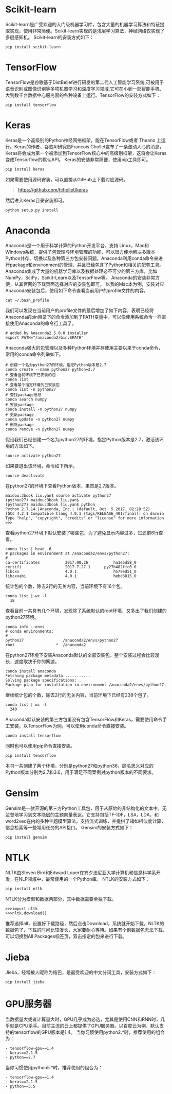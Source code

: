 # Scikit-learn 
Scikit-learn是广受欢迎的入门级机器学习库，包含大量的机器学习算法和特征提取实现，使用非常简便。Scikit-learn实现的是浅层学习算法，神经网络仅实现了多层感知机。
Scikit-learn的安装方式如下：

	pip install scikit-learn
	
# TensorFlow
TensorFlow是谷歌基于DistBelief进行研发的第二代人工智能学习系统,可被用于语音识别或图像识别等多项机器学习和深度学习领域.它可在小到一部智能手机、大到数千台数据中心服务器的各种设备上运行。TensorFlow的安装方式如下：

	pip install tensorflow
	
# Keras
Keras是一个高级别的Python神经网络框架，能在TensorFlow或者 Theano 上运行。Keras的作者、谷歌AI研究员Francois Chollet宣布了一条激动人心的消息，Keras将会成为第一个被添加到TensorFlow核心中的高级别框架，这将会让Keras变成Tensorflow的默认API。
Keras的安装非常简便，使用pip工具即可。	pip install keras如果需要使用源码安装，可以直接从GitHub上下载对应源码。
>https://github.com/fchollet/keras

然后进入Keras目录安装即可。
	python setup.py install# Anaconda
Anaconda是一个用于科学计算的Python开发平台，支持 Linux，Mac和Windows系统，提供了包管理与环境管理的功能，可以很方便地解决多版本Python并存、切换以及各种第三方包安装问题。Anaconda利用conda命令来进行package和environment的管理，并且已经包含了Python和相关的配套工具。Anaconda集成了大量的机器学习库以及数据处理必不可少的第三方库，比如NumPy，SciPy，Scikit-Learn以及TensorFlow等。
Anaconda的安装非常方便，从其官网的下载页面选择对应的安装包即可。以我的Mac本为例，安装对应Anaconda安装包后，使用如下命令查看当前用户的profile文件的内容。
	cat ~/.bash_profile我们可以发现在当前用户的profile文件的最后增加了如下内容，表明已经将Anaconda的bin目录下的命令添加到了PATH变量中，可以像使用系统命令一样直接使用Anaconda的命令行工具了。
	# added by Anaconda2 5.0.0 installer
	export PATH="/anaconda2/bin:$PATH"
Anaconda强大的包管理以及多种Python环境并存使用主要以来于conda命令，常用的conda命令列举如下。
	# 创建一个名为python27的环境，指定Python版本是2.7	conda create --name python27 python=2.7	# 查看当前环境下已安装的包	conda list	# 查看某个指定环境的已安装包	conda list -n python27	# 查找package信息
	conda search numpy
	# 安装package
	conda install -n python27 numpy
	# 更新package
	conda update -n python27 numpy
	# 删除package
	conda remove -n python27 numpy
	假设我们已经创建一个名为python27的环境，指定Python版本是2.7，激活该环境的方法如下。	source activate python27如果要退出该环境，命令如下所示。	
	source deactivate在python27的环境下查看Python版本，果然是2.7版本。
	maidou:3book liu.yan$ source activate python27
	(python27) maidou:3book liu.yan$ 
	(python27) maidou:3book liu.yan$ python 
	Python 2.7.14 |Anaconda, Inc.| (default, Oct  5 2017, 02:28:52) 
	[GCC 4.2.1 Compatible Clang 4.0.1 (tags/RELEASE_401/final)] on darwin
	Type "help", "copyright", "credits" or "license" for more information.
	>>> 查看python27环境下默认安装了哪些包，为了避免显示内容过多，过滤前6行查看。	conda list | head -6
	# packages in environment at /anaconda2/envs/python27:
	#
	ca-certificates           2017.08.26           ha1e5d58_0  
	certifi                   2017.7.27.1      py27h482ffc0_0  
	libcxx                    4.0.1                h579ed51_0  
	libcxxabi                 4.0.1                hebd6815_0 
统计包的个数，除去2行的无关内容，当前环境下有16个包。
	conda list | wc -l      18
      查看目前一共具有几个环境，发现除了系统默认的root环境，又多出了我们创建的python27环境。
	conda info --envs
	# conda environments:
	#
	python27                 /anaconda2/envs/python27
	root                  *  /anaconda2
在python27环境下安装Anaconda默认的全部安装包，整个安装过程会比较漫长，速度取决于你的网速。
	conda install anaconda
	Fetching package metadata ...........
	Solving package specifications: .
	Package plan for installation in environment /anaconda2/envs/python27:
继续统计包的个数，除去2行的无关内容，当前环境下已经有238个包了。
	conda list | wc -l      240Anaconda默认安装的第三方包里没有包含TensorFlow和Keras，需要使用命令手工安装，以TensorFlow为例，可以使用conda命令直接安装。	conda install tensorflow同时也可以使用pip命令直接安装。	
	pip install tensorflow本书一共创建了两个环境，分别是python27和python36，顾名思义对应的Python版本分别为2.7和3.6，用于满足不同案例对python版本的不同要求。# Gensim
Gensim是一款开源的第三方Python工具包，用于从原始的非结构化的文本中，无监督地学习到文本隐层的主题向量表达。它支持包括TF-IDF，LSA，LDA，和word2vec在内的多种主题模型算法，支持流式训练，并提供了诸如相似度计算，信息检索等一些常用任务的API接口。
Gensim的安装方式如下：

	pip install gensim

# NTLK
NLTK由Steven Bird和Edward Loper在宾夕法尼亚大学计算机和信息科学系开发，在NLP领域中，最常使用的一个Python库。
NTLK的安装方式如下：

	pip install ntlk

NTLK分为模型和数据两部分，其中数据需要单独下载。

	>>>import nltk
	>>>nltk.download()

推荐选择all，设置好下载路径，然后点击Download，系统就开始下载。NLTK的数据包了，下载的时间比较漫长，大家要耐心等待。如果有个别数据包无法下载，可以切换到All Packages标签页，双击指定的包来进行下载。

# Jieba
Jieba，经常被人昵称为结巴，是最受欢迎的中文分词工具，安装方式如下：

	pip install jieba

# GPU服务器
当数据量大或者计算量大时，GPU几乎成为必选，尤其是使用CNN和RNN时，几乎就是CPU杀手。目前主流的云上都提供了GPU服务器。以百度云为例，默认支持的tensorflow的GPU版本是1.4。
当你习惯使用python2.*时，推荐使用的组合为：
	
	- tensorflow-gpu==1.4
	- keras==2.1.5
	- python==2.7
	
当你习惯使用python5.*时，推荐使用的组合为：
	
	- tensorflow-gpu==1.4
	- keras==2.1.5
	- python==3.5